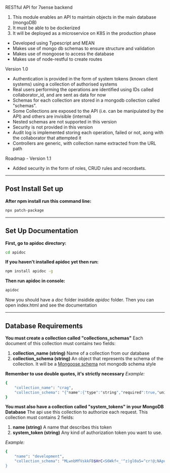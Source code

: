 RESTful API for 7sense backend

1. This module enables an API to maintain objects in the main database (mongoDB)
1. It must be able to be dockerized
1. It will be deployed as a microservice on K8S in the production phase

- Developed using Typescript and MEAN
- Makes use of mongo db schemas to ensure structure and validation
- Makes use of mongoose to access the database
- Makes use of node-restful to create routes

Version 1.0

- Authentication is provided in the form of system tokens (known client systems) using a collection of authorised systems
- Real users performing the operations are identified using IDs called collaborator_id, and are sent as data for now
- Schemas for each collection are stored in a mongodb collection called "schemas".
- Some Collections are exposed to the API (i.e. can be manipulated by the API) and others are invisible (internal)
- Nested schemas are not supported in this version
- Security is not provided in this version
- Audit log is implemented storing each operation, failed or not, aong with the collaborator that attempted it
- Controllers are generic, with collection name extracted from the URL path

Roadmap - Version 1.1

- Added security in the form of roles, CRUD rules and recordsets.

---

## Post Install Set up

**After npm install run this command line:**

```sh
npx patch-package
```

---

## Set Up Documentation

**First, go to apidoc directory:**

```sh
cd apidoc
```

**If you haven't installed apidoc yet then run:**

```sh
npm install apidoc -g
```

**Then run apidoc in console:**

```sh
apidoc
```

Now you should have a _doc_ folder insidide _apidoc_ folder. Then you can open index.html and see the documentation

---

## Database Requirements

**You must create a collection called "collections_schemas"** Each document of this collection must contains two fields:

1. **collection_name (string)** Name of a collection from our database
2. **collection_schema (string)** An object that represents the schema of the collection. It will be a [Mongoose schema] not mongodb schema style

[Mongoose schema]: https://mongoosejs.com/docs/guide.html

**Remember to use double quotes, it's strictly necessary**
*Example:* 
```sh
{   
    "collection_name": "crag", 
    "collection_schema": "{"name":{"type":"string","required":true,"unique":true},"description":{"type":"string","required":true},"sectors":[{"name":{"type":"string"},"routes":[{}]}],"location":{"type":"Object","structure":{" latitude":{"type":"number","required":true},"longitude":{"type":"number","required":true}},"required":true}}"
}
```

**You must also have a collection called "system_tokens" in your MongoDB Database** The api use this collection to authorize each request. This collection must contains 2 fields:

1. **name (string)** A name that describes this token
2. **system_token (string)** Any kind of authorization token you want to use.

*Example:* 
```sh
{   
    "name": "development", 
    "collection_schema": "MLwnbMfVskkFB$HrC<S6Wkf<_'^z)gl0a5=^cr!@;NApu:_.qPIM`V'H!tGK.?["
}
```

